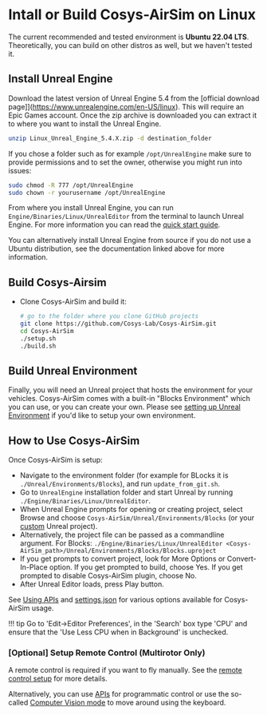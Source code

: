 # Intall or Build Cosys-AirSim on Linux

The current recommended and tested environment is **Ubuntu 22.04 LTS**. Theoretically, you can build on other distros as well, but we haven't tested it.


## Install Unreal Engine
Download the latest version of Unreal Engine 5.4 from the [official download page]](https://www.unrealengine.com/en-US/linux). 
This will require an Epic Games account. Once the zip archive is downloaded you can extract it to where you want to install the Unreal Engine.
```bash
unzip Linux_Unreal_Engine_5.4.X.zip -d destination_folder
```
If you chose a folder such as for example `/opt/UnrealEngine` make sure to provide permissions and to set the owner, otherwise you might run into issues:
```bash
sudo chmod -R 777 /opt/UnrealEngine
sudo chown -r yourusername /opt/UnrealEngine
```
From where you install Unreal Engine, you can run `Engine/Binaries/Linux/UnrealEditor` from the terminal to launch Unreal Engine.
For more information you can read the [quick start guide](https://dev.epicgames.com/documentation/en-us/unreal-engine/linux-development-quickstart-for-unreal-engine?application_version=5.4).

You can alternatively install Unreal Engine from source if you do not use a Ubuntu distribution, see the documentation linked above for more information. 

## Build Cosys-Airsim
- Clone Cosys-AirSim and build it:
   ```bash
   # go to the folder where you clone GitHub projects
   git clone https://github.com/Cosys-Lab/Cosys-AirSim.git
   cd Cosys-AirSim
   ./setup.sh
   ./build.sh
   ```

## Build Unreal Environment

Finally, you will need an Unreal project that hosts the environment for your vehicles. Cosys-AirSim comes with a built-in "Blocks Environment" which you can use, or you can create your own. Please see [setting up Unreal Environment](unreal_proj.md) if you'd like to setup your own environment.

## How to Use Cosys-AirSim

Once Cosys-AirSim is setup:
- Navigate to the environment folder (for example for BLocks it is `./Unreal/Environments/Blocks`), and run `update_from_git.sh`.
- Go to `UnrealEngine` installation folder and start Unreal by running `./Engine/Binaries/Linux/UnrealEditor`.
- When Unreal Engine prompts for opening or creating project, select Browse and choose `Cosys-AirSim/Unreal/Environments/Blocks` (or your [custom](unreal_custenv.md) Unreal project).
- Alternatively, the project file can be passed as a commandline argument. For Blocks: `./Engine/Binaries/Linux/UnrealEditor <Cosys-AirSim_path>/Unreal/Environments/Blocks/Blocks.uproject`
- If you get prompts to convert project, look for More Options or Convert-In-Place option. If you get prompted to build, choose Yes. If you get prompted to disable Cosys-AirSim plugin, choose No.
- After Unreal Editor loads, press Play button.

See [Using APIs](apis.md) and [settings.json](settings.md) for various options available for Cosys-AirSim usage.

!!! tip
Go to 'Edit->Editor Preferences', in the 'Search' box type 'CPU' and ensure that the 'Use Less CPU when in Background' is unchecked.

### [Optional] Setup Remote Control (Multirotor Only)

A remote control is required if you want to fly manually. See the [remote control setup](remote_control.md) for more details.

Alternatively, you can use [APIs](apis.md) for programmatic control or use the so-called [Computer Vision mode](image_apis.md) to move around using the keyboard.
